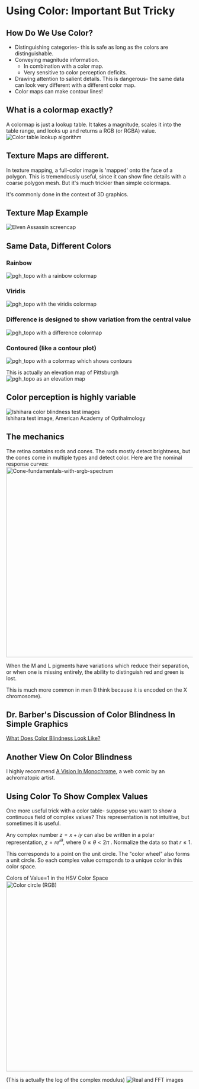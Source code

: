 # Using Color: Important But Tricky



## How Do We Use Color?

* Distinguishing categories- this is safe as long as the colors are
  distinguishable.
* Conveying magnitude information.
  * In combination with a color map.
  * Very sensitive to color perception deficits.
* Drawing attention to salient details.  This is dangerous- the same
data can look very different with a different color map.
* Color maps can make contour lines!


## What is a colormap exactly?

A colormap is just a lookup table.  It takes a magnitude, scales it into
the table range, and looks up and returns a RGB (or RGBA) value.
<span class='image60'>
![Color table lookup algorithm](images/color_lookup_alg.png)
</span>



## Texture Maps are different.

In texture mapping, a full-color image is 'mapped' onto the face of a
polygon.  This is tremendously useful, since it can show fine details
with a coarse polygon mesh.  But it's much trickier than simple colormaps.

It's commonly done in the context of 3D graphics.


## Texture Map Example
![Elven Assassin screencap](images/elven_assassin_screencap.png)



## Same Data, Different Colors

### Rainbow
![pgh_topo with a rainbow colormap](images/pgh_topo_cmap_rainbow.png)


### Viridis
![pgh_topo with the viridis colormap](images/pgh_topo_cmap_viridis.png)


### Difference is designed to show variation from the central value
![pgh_topo with a difference colormap](images/pgh_topo_cmap_difference.png)


### Contoured (like a contour plot)
![pgh_topo with a colormap which shows contours](images/pgh_topo_cmap_contoured.png)


This is actually an elevation map of Pittsburgh
![pgh_topo as an elevation map](images/pgh_topo_relief.png)



## Color perception is highly variable

![Ishihara color blindness test images](images/Ishihara-test---numerals.gif)
<br>
Ishihara test image, American Academy of Opthalmology


## The mechanics

The retina contains rods and cones.  The rods mostly detect
brightness, but the cones come in multiple types and detect color.
Here are the nominal response curves:
<a title="BenRG, Public domain, via Wikimedia Commons" href="https://commons.wikimedia.org/wiki/File:Cone-fundamentals-with-srgb-spectrum.svg"><img width="512" alt="Cone-fundamentals-with-srgb-spectrum" src="https://upload.wikimedia.org/wikipedia/commons/thumb/0/04/Cone-fundamentals-with-srgb-spectrum.svg/512px-Cone-fundamentals-with-srgb-spectrum.svg.png"></a>


When the M and L pigments have variations which reduce their
separation, or when one is missing entirely, the ability to
distinguish red and green is lost.

This is much more common in men (I think because it is encoded on the
X chromosome).



## Dr. Barber's Discussion of Color Blindness In Simple Graphics

[What Does Color Blindness Look Like?](https://youtu.be/DpkWgAyjWBs)



## Another View On Color Blindness

I highly recommend [A Vision In Monochrome](https://thenib.com/a-vision-in-monochrome/), a web comic
by an achromatopic artist.



## Using Color To Show Complex Values

One more useful trick with a color table- suppose you want to show a
continuous field of complex values?  This representation is not intuitive,
but sometimes it is useful.


Any complex number $z = x + iy$ can also be written in a polar
representation, $z = r e^{i \theta}$, where $0 \le \theta < 2\pi$ .  Normalize
the data so that $r \le 1$.

This corresponds to a point on the unit circle.  The "color wheel" also
forms a unit circle.  So each complex value corrsponds to a unique color
in this color space.


Colors of Value=1 in the HSV Color Space
<a title="Crossover1370, CC BY-SA 4.0 &lt;https://creativecommons.org/licenses/by-sa/4.0&gt;, via Wikimedia Commons" href="https://commons.wikimedia.org/wiki/File:Color_circle_(RGB).svg"><img width="512" alt="Color circle (RGB)" src="https://upload.wikimedia.org/wikipedia/commons/thumb/8/8a/Color_circle_%28RGB%29.svg/512px-Color_circle_%28RGB%29.svg.png"></a>


(This is actually the log of the complex modulus)
![Real and FFT images](images/joel_real_and_fft.png)